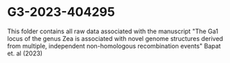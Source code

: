 # G3-2023-404295
This folder contains all raw data associated with the manuscript "The Ga1 locus of the genus Zea is associated with novel genome structures derived from multiple, independent non-homologous recombination events"
Bapat et. al (2023)
